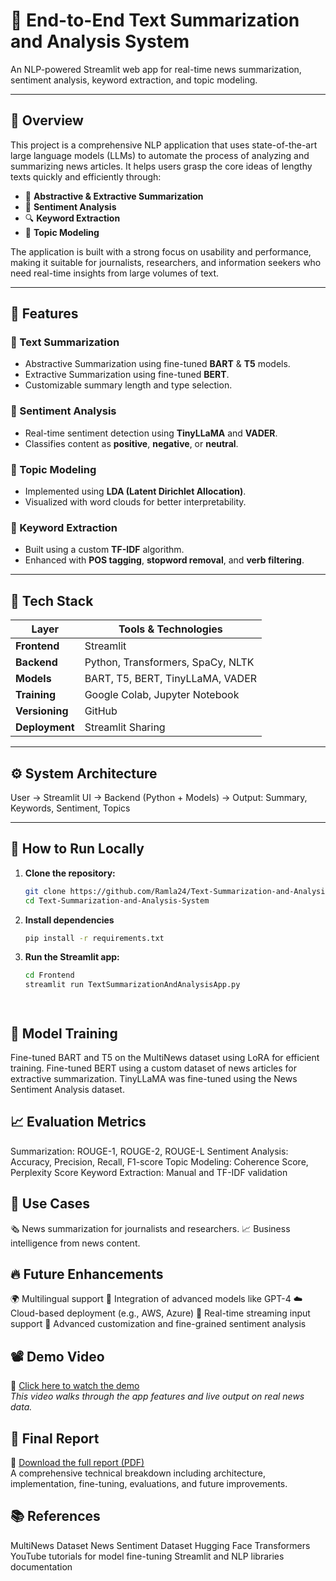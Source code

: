 # 🧠 End-to-End Text Summarization and Analysis System

An NLP-powered Streamlit web app for real-time news summarization, sentiment analysis, keyword extraction, and topic modeling.

---

## 📌 Overview

This project is a comprehensive NLP application that uses state-of-the-art large language models (LLMs) to automate the process of analyzing and summarizing news articles. It helps users grasp the core ideas of lengthy texts quickly and efficiently through:

- 📝 **Abstractive & Extractive Summarization**
- 💬 **Sentiment Analysis**
- 🔍 **Keyword Extraction**
- 🧵 **Topic Modeling**

The application is built with a strong focus on usability and performance, making it suitable for journalists, researchers, and information seekers who need real-time insights from large volumes of text.

---

## 🎯 Features

### 🔹 Text Summarization
- Abstractive Summarization using fine-tuned **BART** & **T5** models.
- Extractive Summarization using fine-tuned **BERT**.
- Customizable summary length and type selection.

### 🔹 Sentiment Analysis
- Real-time sentiment detection using **TinyLLaMA** and **VADER**.
- Classifies content as **positive**, **negative**, or **neutral**.

### 🔹 Topic Modeling
- Implemented using **LDA (Latent Dirichlet Allocation)**.
- Visualized with word clouds for better interpretability.

### 🔹 Keyword Extraction
- Built using a custom **TF-IDF** algorithm.
- Enhanced with **POS tagging**, **stopword removal**, and **verb filtering**.

---

## 🧰 Tech Stack

| Layer           | Tools & Technologies                    |
|-----------------|------------------------------------------|
| **Frontend**    | Streamlit                                |
| **Backend**     | Python, Transformers, SpaCy, NLTK        |
| **Models**      | BART, T5, BERT, TinyLLaMA, VADER         |
| **Training**    | Google Colab, Jupyter Notebook           |
| **Versioning**  | GitHub                                   |
| **Deployment**  | Streamlit Sharing                        |

---

## ⚙️ System Architecture
User → Streamlit UI → Backend (Python + Models) → Output:
Summary, Keywords, Sentiment, Topics



---

## 🚀 How to Run Locally

1. **Clone the repository:**
   ```bash
   git clone https://github.com/Ramla24/Text-Summarization-and-Analysis-System.git
   cd Text-Summarization-and-Analysis-System

2. **Install dependencies**
   ```bash
   pip install -r requirements.txt
   
3. **Run the Streamlit app:**
   ```bash
   cd Frontend
   streamlit run TextSummarizationAndAnalysisApp.py




## 🧪 Model Training
Fine-tuned BART and T5 on the MultiNews dataset using LoRA for efficient training.
Fine-tuned BERT using a custom dataset of news articles for extractive summarization.
TinyLLaMA was fine-tuned using the News Sentiment Analysis dataset.



## 📈 Evaluation Metrics
Summarization: ROUGE-1, ROUGE-2, ROUGE-L
Sentiment Analysis: Accuracy, Precision, Recall, F1-score
Topic Modeling: Coherence Score, Perplexity Score
Keyword Extraction: Manual and TF-IDF validation



## 🎯 Use Cases
🗞️ News summarization for journalists and researchers.
📈 Business intelligence from news content.

## 🔥 Future Enhancements
🌍 Multilingual support
🧠 Integration of advanced models like GPT-4
☁️ Cloud-based deployment (e.g., AWS, Azure)
🔁 Real-time streaming input support
🎯 Advanced customization and fine-grained sentiment analysis

## 📽️ Demo Video

🎥 [Click here to watch the demo](https://drive.google.com/file/d/1y1fKNCHWXeyLKBdbpLz6EnvR6tz7wBKW/view?usp=sharing)  
*This video walks through the app features and live output on real news data.*


## 📄 Final Report

📘 [Download the full report (PDF)](./Report.pdf)  
A comprehensive technical breakdown including architecture, implementation, fine-tuning, evaluations, and future improvements.

## 📚 References
MultiNews Dataset
News Sentiment Dataset
Hugging Face Transformers
YouTube tutorials for model fine-tuning
Streamlit and NLP libraries documentation

